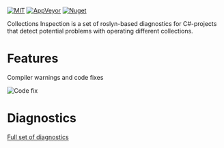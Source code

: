 [![MIT](https://img.shields.io/github/license/Backs/CollectionsInspection)](LICENSE)
[![AppVeyor](https://img.shields.io/appveyor/build/Backs/collectionsinspection)](https://ci.appveyor.com/project/Backs/collectionsinspection)
[![Nuget](https://img.shields.io/nuget/v/CollectionsDiagnostic)](https://www.nuget.org/packages/CollectionsDiagnostic/)

Collections Inspection is a set of roslyn-based diagnostics for C#-projects that detect potential problems with operating different collections.

# Features
Compiler warnings and code fixes

![Code fix](https://blog.rogatnev.net/img/collections/string-example-1.gif)


# Diagnostics


[Full set of diagnostics](Documentation/Diagnostics.md)